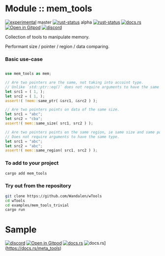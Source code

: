 <!-- {{# generate.module_header{} #}} -->

# Module :: mem_tools
<!--{ generate.module_header.start() }-->
 [![experimental](https://raster.shields.io/static/v1?label=&message=experimental&color=orange)](https://github.com/emersion/stability-badges#experimental)  master [![rust-status](https://github.com/Wandalen/wTools/actions/workflows/module_mem_tools_push.yml/badge.svg?branch=master)](https://github.com/Wandalen/wTools/actions/workflows/module_mem_tools_push.yml?query=branch%3Amaster) alpha [![rust-status](https://github.com/Wandalen/wTools/actions/workflows/module_mem_tools_push.yml/badge.svg?branch=alpha)](https://github.com/Wandalen/wTools/actions/workflows/module_mem_tools_push.yml?query=branch%3Aalpha) [![docs.rs](https://img.shields.io/docsrs/mem_tools?color=e3e8f0&logo=docs.rs)](https://docs.rs/mem_tools) [![Open in Gitpod](https://raster.shields.io/static/v1?label=try&message=online&color=eee&logo=gitpod&logoColor=eee)](https://gitpod.io/#RUN_PATH=.,SAMPLE_FILE=module%2Fcore%2Fmem_tools%2Fexamples%2Fmem_tools_trivial.rs,RUN_POSTFIX=--example%20module%2Fcore%2Fmem_tools%2Fexamples%2Fmem_tools_trivial.rs/https://github.com/Wandalen/wTools) [![discord](https://img.shields.io/discord/872391416519737405?color=eee&logo=discord&logoColor=eee&label=ask)](https://discord.gg/m3YfbXpUUY)
<!--{ generate.module_header.end }-->

Collection of tools to manipulate memory.

Performant size / pointer / region / data comparing.

### Basic use-case

<!-- {{# generate.module{} #}} -->

```rust

use mem_tools as mem;

// Are two pointers are the same, not taking into accoint type.
// Unlike `std::ptr::eq()` does not require arguments to have the same type.
let src1 = ( 1, );
let src2 = ( 1, );
assert!( !mem::same_ptr( &src1, &src2 ) );

// Are two pointers points on data of the same size.
let src1 = "abc";
let src2 = "cba";
assert!( mem::same_size( src1, src2 ) );

// Are two pointers points on the same region, ie same size and same pointer.
// Does not require arguments to have the same type.
let src1 = "abc";
let src2 = "abc";
assert!( mem::same_region( src1, src2 ) );

```

### To add to your project

```sh
cargo add mem_tools
```

### Try out from the repository

```sh
git clone https://github.com/Wandalen/wTools
cd wTools
cd examples/mem_tools_trivial
cargo run
```

# Sample

[![discord](https://img.shields.io/discord/872391416519737405?color=eee&logo=discord&logoColor=eee&label=ask)](https://discord.gg/m3YfbXpUUY)
[![Open in Gitpod](https://raster.shields.io/static/v1?label=try&message=online&color=eee&logo=gitpod&logoColor=eee)](https://gitpod.io/#RUN_PATH=sample%2Frust%2Fmeta_tools_trivial,SAMPLE_FILE=.%2Fsrc%2Fmain.rs/https://github.com/Wandalen/wTools)
[![docs.rs](https://raster.shields.io/static/v1?label=docs&message=online&color=eee&logo=docsdotrs&logoColor=eee)](https://docs.rs/meta_tools)
![docs.rs](https://raster.shields.io/static/v1?label=docs&message=online&color=eee&logo=docsdotrs&logoColor=eee)](https://docs.rs/meta_tools)
